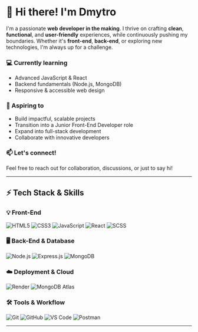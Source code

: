 # 👋 Hi there! I'm Dmytro

I'm a passionate **web developer in the making**. I thrive on crafting **clean**, **functional**, and **user-friendly** experiences, while continuously pushing my boundaries. Whether it's **front-end**, **back-end**, or exploring new technologies, I'm always up for a challenge.

### 💻 Currently learning
- Advanced JavaScript & React
- Backend fundamentals (Node.js, MongoDB)
- Responsive & accessible web design

### 🚀 Aspiring to
- Build impactful, scalable projects
- Transition into a Junior Front-End Developer role
- Expand into full-stack development
- Collaborate with innovative developers

### 📫 Let's connect!
Feel free to reach out for collaboration, discussions, or just to say hi!

---

## ⚡ Tech Stack & Skills  

### 💡 Front-End  
![HTML5](https://img.shields.io/badge/HTML5-%23E34F26.svg?style=for-the-badge&logo=html5&logoColor=white) 
![CSS3](https://img.shields.io/badge/CSS3-%231572B6.svg?style=for-the-badge&logo=css3&logoColor=white) 
![JavaScript](https://img.shields.io/badge/JavaScript-%23F7DF1E.svg?style=for-the-badge&logo=javascript&logoColor=black) 
![React](https://img.shields.io/badge/React-%2361DAFB.svg?style=for-the-badge&logo=react&logoColor=black) 
![SCSS](https://img.shields.io/badge/SCSS-%23CC6699.svg?style=for-the-badge&logo=sass&logoColor=white)  

### 🖥 Back-End & Database  
![Node.js](https://img.shields.io/badge/Node.js-%23339933.svg?style=for-the-badge&logo=node.js&logoColor=white) 
![Express.js](https://img.shields.io/badge/Express.js-%23000000.svg?style=for-the-badge&logo=express&logoColor=white) 
![MongoDB](https://img.shields.io/badge/MongoDB-%2347A248.svg?style=for-the-badge&logo=mongodb&logoColor=white) 

### ☁️ Deployment & Cloud  
![Render](https://img.shields.io/badge/Render-%230096ff.svg?style=for-the-badge&logo=render&logoColor=white) 
![MongoDB Atlas](https://img.shields.io/badge/MongoDB_Atlas-%2347A248.svg?style=for-the-badge&logo=mongodb&logoColor=white)  

### 🛠 Tools & Workflow  
![Git](https://img.shields.io/badge/Git-%23F05032.svg?style=for-the-badge&logo=git&logoColor=white) 
![GitHub](https://img.shields.io/badge/GitHub-%23181717.svg?style=for-the-badge&logo=github&logoColor=white) 
![VS Code](https://img.shields.io/badge/VSCode-%23007ACC.svg?style=for-the-badge&logo=visual-studio-code&logoColor=white) 
![Postman](https://img.shields.io/badge/Postman-%23FF6C37.svg?style=for-the-badge&logo=postman&logoColor=white)  

---
